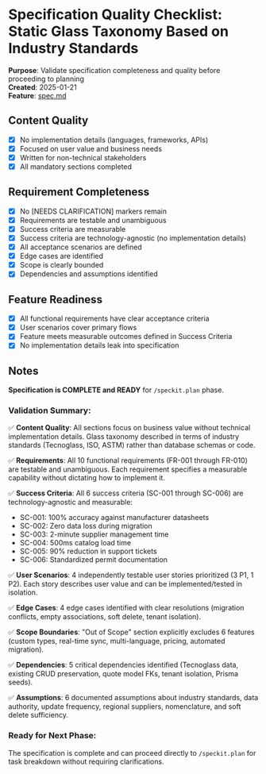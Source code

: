 # Specification Quality Checklist: Static Glass Taxonomy Based on Industry Standards

**Purpose**: Validate specification completeness and quality before proceeding to planning  
**Created**: 2025-01-21  
**Feature**: [spec.md](../spec.md)

## Content Quality

- [x] No implementation details (languages, frameworks, APIs)
- [x] Focused on user value and business needs
- [x] Written for non-technical stakeholders
- [x] All mandatory sections completed

## Requirement Completeness

- [x] No [NEEDS CLARIFICATION] markers remain
- [x] Requirements are testable and unambiguous
- [x] Success criteria are measurable
- [x] Success criteria are technology-agnostic (no implementation details)
- [x] All acceptance scenarios are defined
- [x] Edge cases are identified
- [x] Scope is clearly bounded
- [x] Dependencies and assumptions identified

## Feature Readiness

- [x] All functional requirements have clear acceptance criteria
- [x] User scenarios cover primary flows
- [x] Feature meets measurable outcomes defined in Success Criteria
- [x] No implementation details leak into specification

## Notes

**Specification is COMPLETE and READY** for `/speckit.plan` phase.

### Validation Summary:

✅ **Content Quality**: All sections focus on business value without technical implementation details. Glass taxonomy described in terms of industry standards (Tecnoglass, ISO, ASTM) rather than database schemas or code.

✅ **Requirements**: All 10 functional requirements (FR-001 through FR-010) are testable and unambiguous. Each requirement specifies a measurable capability without dictating how to implement it.

✅ **Success Criteria**: All 6 success criteria (SC-001 through SC-006) are technology-agnostic and measurable:
- SC-001: 100% accuracy against manufacturer datasheets
- SC-002: Zero data loss during migration
- SC-003: 2-minute supplier management time
- SC-004: 500ms catalog load time
- SC-005: 90% reduction in support tickets
- SC-006: Standardized permit documentation

✅ **User Scenarios**: 4 independently testable user stories prioritized (3 P1, 1 P2). Each story describes user value and can be implemented/tested in isolation.

✅ **Edge Cases**: 4 edge cases identified with clear resolutions (migration conflicts, empty associations, soft delete, tenant isolation).

✅ **Scope Boundaries**: "Out of Scope" section explicitly excludes 6 features (custom types, real-time sync, multi-language, pricing, automated migration).

✅ **Dependencies**: 5 critical dependencies identified (Tecnoglass data, existing CRUD preservation, quote model FKs, tenant isolation, Prisma seeds).

✅ **Assumptions**: 6 documented assumptions about industry standards, data authority, update frequency, regional suppliers, nomenclature, and soft delete sufficiency.

### Ready for Next Phase:

The specification is complete and can proceed directly to `/speckit.plan` for task breakdown without requiring clarifications.
